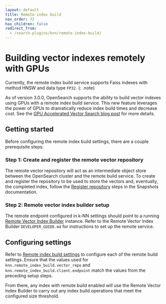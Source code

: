 ```yaml
---
layout: default
title: Remote index build
nav_order: 72
has_children: false
redirect_from:
  - /search-plugins/knn/remote-index-build/
---
```


# Building vector indexes remotely with GPUs
Currently, the remote index build service supports Faiss indexes with method HNSW and data type `FP32`.
{: .note}

As of version 3.0.0, OpenSearch supports the ability to build vector indexes using GPUs with a remote index build service. This new feature leverages the power of GPUs to dramatically reduce index build times and decrease cost. See the [GPU Accelerated Vector Search blog post](https://opensearch.org/blog/GPU-Accelerated-Vector-Search-OpenSearch-New-Frontier/) for more details.

## Getting started

Before configuring the remote index build settings, there are a couple prerequisite steps:

### Step 1: Create and register the remote vector repository

The remote vector repository will act as an intermediate object store between the OpenSearch cluster and the remote build service. To create and register the repository to be used to store the vectors and, eventually, the completed index, follow the [Register repository](https://opensearch.org/docs/latest/tuning-your-cluster/availability-and-recovery/snapshots/snapshot-restore/#register-repository) steps in the Snapshots documentation.

### Step 2: Remote vector index builder setup

The remote endpoint configured in k-NN settings should point to a running [Remote Vector Index Builder](https://github.com/opensearch-project/remote-vector-index-builder) instance. Refer to the Remote Vector Index Builder `DEVELOPER_GUIDE.md` for instructions to set up the remote service.

## Configuring settings

Refer to [Remote index build settings](https://opensearch.org/docs/latest/vector-search/settings/#remote-index-build-settings) to configure each of the remote build settings. Ensure that the values used for `knn.remote_index_build.vector_repo` and `knn.remote_index_build.client.endpoint` match the values from the preceding setup steps.

From there, any index with remote build enabled will use the Remote Vector Index Builder to carry out any index build operations that meet the configured size threshold. 